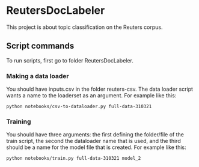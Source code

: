 # ReutersDocLabeler
This project is about topic classification on the Reuters corpus.


##  Script commands

To run scripts, first go to folder ReutersDocLabeler.

### Making a data loader

You should have inputs.csv in the folder reuters-csv. The data loader script wants a name to the loaderset as an argument. For example like this:

```
python notebooks/csv-to-dataloader.py full-data-310321
``` 
### Training

You should have three arguments: the first defining the folder/file of the train script, the second the dataloader name that is used, and the third should be a name for the model file that is created. 
For example like this:

```
python notebooks/train.py full-data-310321 model_2
``` 
